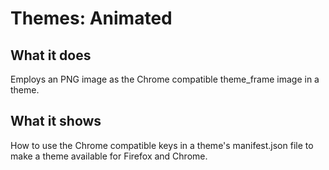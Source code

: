 # Themes: Animated

## What it does

Employs an PNG image as the Chrome compatible theme_frame image in a theme.

## What it shows

How to use the Chrome compatible keys in a theme's manifest.json file to make a theme available for Firefox and Chrome.
